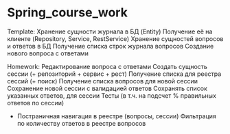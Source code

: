 # Spring_course_work

Template:
    Хранение сущности журнала в БД (Entity)
    Получение её на клиенте (Repository, Service, RestService)
    Хранение сущностей вопросов и ответов в БД
    Получение списка строк журнала вопросов
    Создание нового вопроса с ответами

Homework:
    Редактирование вопроса с ответами
    Создать сущность сессии (+ репозиторий + сервис + рест)
    Получение списка для реестра сессий (+ поиск)
    Получение списка вопросов для новой сессии
    Сохранение новой сессии с валидацией ответов
    Сохранять список указанных ответов, для сессии
    Тесты (в т.ч. на подсчет % правильных ответов по сессии)

*   Постраничная навигация в реестре (вопросы, сессии)
    Фильтрация по количеству ответов в реестре вопросов




